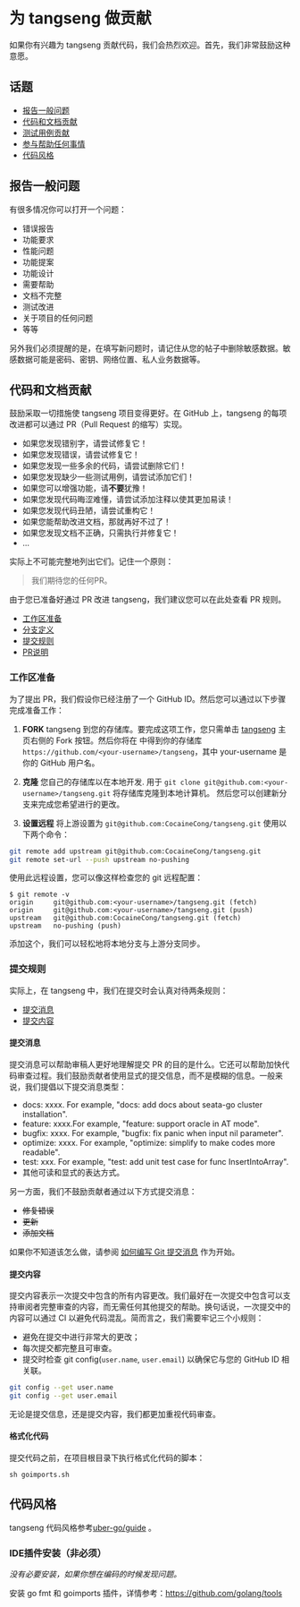 # 为 tangseng 做贡献

如果你有兴趣为 tangseng 贡献代码，我们会热烈欢迎。首先，我们非常鼓励这种意愿。

## 话题

* [报告一般问题](#报告一般问题)
* [代码和文档贡献](#代码和文档贡献)
* [测试用例贡献](#测试用例贡献)
* [参与帮助任何事情](#参与帮助任何事情)
* [代码风格](#代码风格)

## 报告一般问题

有很多情况你可以打开一个问题：

* 错误报告
* 功能要求
* 性能问题
* 功能提案
* 功能设计
* 需要帮助
* 文档不完整
* 测试改进
* 关于项目的任何问题
* 等等

另外我们必须提醒的是，在填写新问题时，请记住从您的帖子中删除敏感数据。敏感数据可能是密码、密钥、网络位置、私人业务数据等。

## 代码和文档贡献

鼓励采取一切措施使 tangseng 项目变得更好。在 GitHub 上，tangseng 的每项改进都可以通过 PR（Pull Request 的缩写）实现。

* 如果您发现错别字，请尝试修复它！
* 如果您发现错误，请尝试修复它！
* 如果您发现一些多余的代码，请尝试删除它们！
* 如果您发现缺少一些测试用例，请尝试添加它们！
* 如果您可以增强功能，请**不要**犹豫！
* 如果您发现代码晦涩难懂，请尝试添加注释以使其更加易读！
* 如果您发现代码丑陋，请尝试重构它！
* 如果您能帮助改进文档，那就再好不过了！
* 如果您发现文档不正确，只需执行并修复它！
* ...

实际上不可能完整地列出它们。记住一个原则：

> 我们期待您的任何PR。

由于您已准备好通过 PR 改进 tangseng，我们建议您可以在此处查看 PR 规则。

* [工作区准备](#工作区准备)
* [分支定义](#分支定义)
* [提交规则](#提交规则)
* [PR说明](#PR说明)

### 工作区准备

为了提出 PR，我们假设你已经注册了一个 GitHub ID。然后您可以通过以下步骤完成准备工作：

1. **FORK** tangseng 到您的存储库。要完成这项工作，您只需单击 [tangseng](https://github.com/CocaineCong/tangseng) 主页右侧的 Fork 按钮。然后你将在 中得到你的存储库`https://github.com/<your-username>/tangseng`，其中 your-username 是你的 GitHub 用户名。

2. **克隆** 您自己的存储库以在本地开发. 用于 `git clone git@github.com:<your-username>/tangseng.git` 将存储库克隆到本地计算机。 然后您可以创建新分支来完成您希望进行的更改。

3. **设置远程** 将上游设置为 `git@github.com:CocaineCong/tangseng.git` 使用以下两个命令：

```bash
git remote add upstream git@github.com:CocaineCong/tangseng.git
git remote set-url --push upstream no-pushing
```

使用此远程设置，您可以像这样检查您的 git 远程配置：

```shell
$ git remote -v
origin     git@github.com:<your-username>/tangseng.git (fetch)
origin     git@github.com:<your-username>/tangseng.git (push)
upstream   git@github.com:CocaineCong/tangseng.git (fetch)
upstream   no-pushing (push)
```

添加这个，我们可以轻松地将本地分支与上游分支同步。


### 提交规则

实际上，在 tangseng 中，我们在提交时会认真对待两条规则：

* [提交消息](#提交消息)
* [提交内容](#提交内容)

#### 提交消息

提交消息可以帮助审稿人更好地理解提交 PR 的目的是什么。它还可以帮助加快代码审查过程。我们鼓励贡献者使用显式的提交信息，而不是模糊的信息。一般来说，我们提倡以下提交消息类型：

* docs: xxxx. For example, "docs: add docs about seata-go cluster installation".
* feature: xxxx.For example, "feature: support oracle in AT mode".
* bugfix: xxxx. For example, "bugfix: fix panic when input nil parameter".
* optimize: xxxx. For example, "optimize: simplify to make codes more readable".
* test: xxx. For example, "test: add unit test case for func InsertIntoArray".
* 其他可读和显式的表达方式。

另一方面，我们不鼓励贡献者通过以下方式提交消息：

* ~~修复错误~~
* ~~更新~~
* ~~添加文档~~

如果你不知道该怎么做，请参阅 [如何编写 Git 提交消息](http://chris.beams.io/posts/git-commit/) 作为开始。

#### 提交内容

提交内容表示一次提交中包含的所有内容更改。我们最好在一次提交中包含可以支持审阅者完整审查的内容，而无需任何其他提交的帮助。换句话说，一次提交中的内容可以通过 CI 以避免代码混乱。简而言之，我们需要牢记三个小规则：

* 避免在提交中进行非常大的更改；
* 每次提交都完整且可审查。
* 提交时检查 git config(`user.name`, `user.email`) 以确保它与您的 GitHub ID 相关联。

```bash
git config --get user.name
git config --get user.email
```

无论是提交信息，还是提交内容，我们都更加重视代码审查。

#### 格式化代码

提交代码之前，在项目根目录下执行格式化代码的脚本：

~~~shell
sh goimports.sh
~~~

## 代码风格

tangseng 代码风格参考[uber-go/guide](https://github.com/uber-go/guide) 。


### IDE插件安装（非必须）

*没有必要安装，如果你想在编码的时候发现问题。*

安装 go fmt 和 goimports 插件，详情参考：https://github.com/golang/tools
